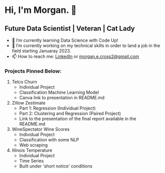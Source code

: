 # Hi, I'm Morgan. 👋

## Future Data Scientist  |  Veteran  |  Cat Lady

- 🌱 I’m currently learning Data Science with Code Up!
- 🔭 I’m currently working on my technical skills in order to land a job in the field starting Januaray 2023.
- 📫 How to reach me: [LinkedIn](https://www.linkedin.com/in/morganecross/) or morgan.e.cross2@gmail.com



### Projects Pinned Below:
1. Telco Churn
    - Individual Project
    - Classification Machine Learning Model
    - Canva link to presentation in README.md
2. Zillow Zestimate
    - Part 1: Regression (Individual Project)
    - Part 2: Clustering and Regression (Paired Project)
    - Link to the presentation of the final report available in the README.md
3. WineSpectator Wine Scores
    - Individual Project
    - Classification with some NLP
    - Web scraping 
4. Illinois Temperature
    - Individual Project
    - Time Series
    - Built under 'short notice' conditions
